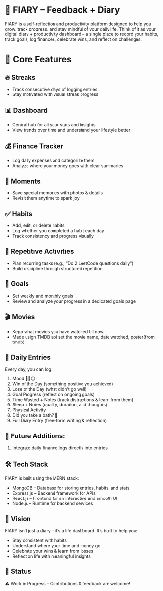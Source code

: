 # 📝 FIARY – Feedback + Diary

FIARY is a self-reflection and productivity platform designed to help you grow, track progress, and stay mindful of your daily life.
Think of it as your digital diary + productivity dashboard – a single place to record your habits, track goals, log finances, celebrate wins, and reflect on challenges.

# 🌟 Core Features

## 🔥 Streaks
- Track consecutive days of logging entries
- Stay motivated with visual streak progress

## 📊 Dashboard
- Central hub for all your stats and insights
- View trends over time and understand your lifestyle better

## 💰 Finance Tracker
- Log daily expenses and categorize them
- Analyze where your money goes with clear summaries

## 📸 Moments
- Save special memories with photos & details
- Revisit them anytime to spark joy

## ✅ Habits
- Add, edit, or delete habits
- Log whether you completed a habit each day
- Track consistency and progress visually

## 🔄 Repetitive Activities
- Plan recurring tasks (e.g., “Do 2 LeetCode questions daily”)
- Build discipline through structured repetition

## 🎯 Goals
- Set weekly and monthly goals
- Review and analyze your progress in a dedicated goals page

## 🎬 Movies 
- Kepp what movies you have watched till now.
- Made usign TMDB api set the movie name, date watched, poster(from tmdb)

## 📅 Daily Entries

Every day, you can log:

1. Mood 🙂😐☹️
2. Win of the Day (something positive you achieved)
3. Lose of the Day (what didn’t go well)
4. Goal Progress (reflect on ongoing goals)
5. Time Wasted + Notes (track distractions & learn from them)
6. Sleep + Notes (quality, duration, and thoughts)
7. Physical Activity
8. Did you take a bath? 🚿
10. Full Diary Entry (free-form writing & reflection)

## 🔮 Future Additions:

1. Integrate daily finance logs directly into entries

## 🛠️ Tech Stack

FIARY is built using the MERN stack:

- MongoDB – Database for storing entries, habits, and stats
- Express.js – Backend framework for APIs
- React.js – Frontend for an interactive and smooth UI
- Node.js – Runtime for backend services

## 🚀 Vision

FIARY isn’t just a diary – it’s a life dashboard.
It’s built to help you:

- Stay consistent with habits
- Understand where your time and money go
- Celebrate your wins & learn from losses
- Reflect on life with meaningful insights

## 📌 Status

⚠️ Work in Progress – Contributions & feedback are welcome!
